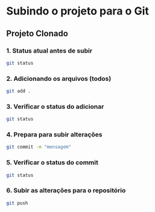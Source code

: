 # Subindo o projeto para o Git
## Projeto Clonado

### 1. Status atual antes de subir

```bash
git status
``` 

### 2. Adicionando os arquivos (todos)

```bash
git add .
```

### 3. Verificar o status do adicionar

```bash
git status
``` 

### 4. Prepara para subir alterações

```bash
git commit -m "mensagem"
``` 

### 5. Verificar o status do commit

```bash
git status
``` 

### 6. Subir as alterações para o repositório
```bash
git push
``` 
